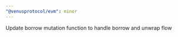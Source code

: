 ```yaml
---
"@venusprotocol/evm": minor
---
```


Update borrow mutation function to handle borrow and unwrap flow
